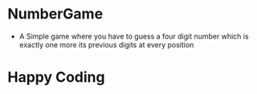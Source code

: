 ﻿# NumberGame
* A Simple game where you have to guess a four digit number which is exactly one more its previous digits at every position


# Happy Coding
